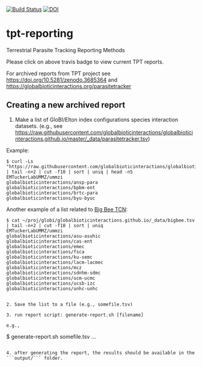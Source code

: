 [![Build Status](https://travis-ci.org/ParasiteTracker/tpt-reporting.svg?branch=master)](https://travis-ci.org/ParasiteTracker/tpt-reporting) [![DOI](https://zenodo.org/badge/DOI/10.5281/zenodo.3690022.svg)](https://doi.org/10.5281/zenodo.3690022) 



# tpt-reporting
Terrestrial Parasite Tracking Reporting Methods 

Please click on above travis badge to view current TPT reports. 


For archived reports from TPT project see https://doi.org/10.5281/zenodo.3685364 and https://globalbioticinteractions.org/parasitetracker

## Creating a new archived report
1. Make a list of GloBI/Elton index configurations species interaction datasets. (e.g., see https://raw.githubusercontent.com/globalbioticinteractions/globalbioticinteractions.github.io/master/_data/parasitetracker.tsv)

Example:
```
$ curl -Ls "https://raw.githubusercontent.com/globalbioticinteractions/globalbioticinteractions.github.io/master/_data/parasitetracker.tsv" | tail -n+2 | cut -f10 | sort | uniq | head -n5
EMTuckerLabUMMZ/ummzi
globalbioticinteractions/ansp-para
globalbioticinteractions/bpbm-ent
globalbioticinteractions/brtc-para
globalbioticinteractions/byu-byuc
```

Another example of a list related to [Big Bee TCN](https://big-bee.net):

```
$ cat ~/proj/globi/globalbioticinteractions.github.io/_data/bigbee.tsv | tail -n+2 | cut -f10 | sort | uniq
EMTuckerLabUMMZ/ummzi
globalbioticinteractions/asu-asuhic
globalbioticinteractions/cas-ent
globalbioticinteractions/emec
globalbioticinteractions/fsca
globalbioticinteractions/ku-semc
globalbioticinteractions/lacm-lacmec
globalbioticinteractions/mcz
globalbioticinteractions/sdnhm-sdmc
globalbioticinteractions/ucm-ucmc
globalbioticinteractions/ucsb-izc
globalbioticinteractions/unhc-unhc


2. Save the list to a file (e.g., somefile.tsv)

3. run report script: generate-report.sh [filename] 

e.g., 

```
$ generate-report.sh somefile.tsv
...
```

4. after generating the report, the results should be available in the ```output/``` folder. 
